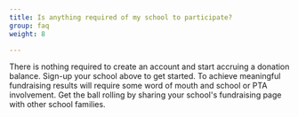 ```yaml
---
title: Is anything required of my school to participate?
group: faq
weight: 8

---
```


There is nothing required to create an account and start accruing a donation balance. Sign-up your school above to get started. To achieve meaningful fundraising results will require some word of mouth and school or PTA involvement. Get the ball rolling by sharing your school's fundraising page with other school families.